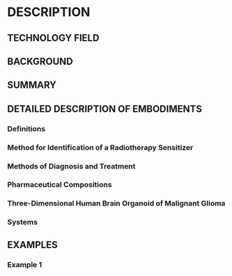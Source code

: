 # DESCRIPTION

## TECHNOLOGY FIELD

## BACKGROUND

## SUMMARY

## DETAILED DESCRIPTION OF EMBODIMENTS

### Definitions

### Method for Identification of a Radiotherapy Sensitizer

### Methods of Diagnosis and Treatment

### Pharmaceutical Compositions

### Three-Dimensional Human Brain Organoid of Malignant Glioma

### Systems

## EXAMPLES

### Example 1

